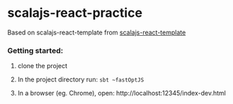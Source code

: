 scalajs-react-practice
======================

Based on scalajs-react-template from [scalajs-react-template](https://github.com/chandu0101/scalajs-react-template)

### Getting started:

1. clone the project

2. In the project directory run:
`sbt ~fastOptJS`

3. In a browser (eg. Chrome), open:
http://localhost:12345/index-dev.html
